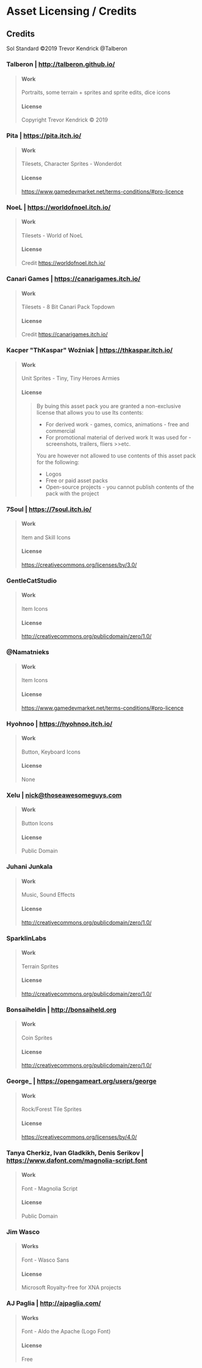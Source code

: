 # Asset Licensing / Credits

## Credits
Sol Standard ©2019 Trevor Kendrick @Talberon

### Talberon | http://talberon.github.io/
>#### Work
>Portraits, some terrain + sprites and sprite edits, dice icons
>#### License
>Copyright Trevor Kendrick © 2019

### Pita | https://pita.itch.io/
>#### Work
>Tilesets, Character Sprites - Wonderdot
>#### License
>https://www.gamedevmarket.net/terms-conditions/#pro-licence

### NoeL | https://worldofnoel.itch.io/
>#### Work
>Tilesets - World of NoeL
>#### License
>Credit https://worldofnoel.itch.io/

### Canari Games | https://canarigames.itch.io/
>#### Work
>Tilesets - 8 Bit Canari Pack Topdown
>#### License
>Credit https://canarigames.itch.io/

### Kacper "ThKaspar" Woźniak | https://thkaspar.itch.io/
>#### Work
>Unit Sprites - Tiny, Tiny Heroes Armies
>#### License
>>By buing this asset pack you are granted a non-exclusive license that allows you to use Its 
>>contents:
>>	* For derived work - games, comics, animations - free and commercial
>>	* For promotional material of derived work It was used for - screenshots, trailers, fliers >>etc.
>>
>>You are however not allowed to use contents of this asset pack for the following:
>>	* Logos
>>	* Free or paid asset packs
>>	* Open-source projects - you cannot publish contents of the pack with the project

### 7Soul | https://7soul.itch.io/
>#### Work
>Item and Skill Icons
>#### License
>https://creativecommons.org/licenses/by/3.0/

### GentleCatStudio
>#### Work
>Item Icons
>#### License
>http://creativecommons.org/publicdomain/zero/1.0/

### @Namatnieks
>#### Work
> Item Icons
>#### License
>https://www.gamedevmarket.net/terms-conditions/#pro-licence

### Hyohnoo | https://hyohnoo.itch.io/
>#### Work
>Button, Keyboard Icons
>#### License
>None

### Xelu | nick@thoseawesomeguys.com
>#### Work
>Button Icons
>#### License
>Public Domain

### Juhani Junkala
>#### Work
>Music, Sound Effects
>#### License
>http://creativecommons.org/publicdomain/zero/1.0/

### SparklinLabs
>#### Work
>Terrain Sprites
>#### License
>http://creativecommons.org/publicdomain/zero/1.0/

### Bonsaiheldin | http://bonsaiheld.org
>#### Work
>Coin Sprites
>#### License
>http://creativecommons.org/publicdomain/zero/1.0/

### George_ | https://opengameart.org/users/george
>#### Work
>Rock/Forest Tile Sprites
>#### License
>https://creativecommons.org/licenses/by/4.0/

### Tanya Cherkiz, Ivan Gladkikh, Denis Serikov | https://www.dafont.com/magnolia-script.font
>#### Work
>Font - Magnolia Script
>#### License
>Public Domain

### Jim Wasco
>#### Works
>Font - Wasco Sans
>#### License
>Microsoft Royalty-free for XNA projects

### AJ Paglia | http://ajpaglia.com/
>#### Works
>Font - Aldo the Apache (Logo Font)
>#### License
>Free
